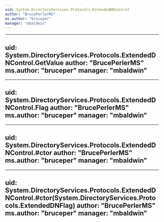 ```yaml
---
uid: System.DirectoryServices.Protocols.ExtendedDNControl
author: "BrucePerlerMS"
ms.author: "bruceper"
manager: "mbaldwin"
---
```


---
uid: System.DirectoryServices.Protocols.ExtendedDNControl.GetValue
author: "BrucePerlerMS"
ms.author: "bruceper"
manager: "mbaldwin"
---

---
uid: System.DirectoryServices.Protocols.ExtendedDNControl.Flag
author: "BrucePerlerMS"
ms.author: "bruceper"
manager: "mbaldwin"
---

---
uid: System.DirectoryServices.Protocols.ExtendedDNControl.#ctor
author: "BrucePerlerMS"
ms.author: "bruceper"
manager: "mbaldwin"
---

---
uid: System.DirectoryServices.Protocols.ExtendedDNControl.#ctor(System.DirectoryServices.Protocols.ExtendedDNFlag)
author: "BrucePerlerMS"
ms.author: "bruceper"
manager: "mbaldwin"
---
